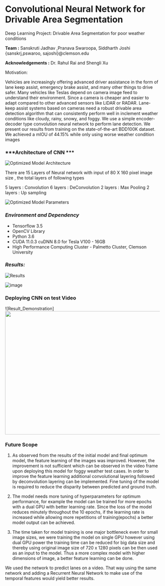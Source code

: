 # Convolutional Neural Network for Drivable Area Segmentation

Deep Learning Project: Drivable Area Segmentation for poor weather conditions

**Team :**  Sanskruti Jadhav ,Pranava Swaroopa, Siddharth Joshi
{sanskrj,pswaroo, sajoshi}@clemson.edu

**Acknowledgements :** Dr. Rahul Rai and Shengli Xu 

Motivation:

Vehicles are increasingly offering advanced driver assistance in the form of lane keep assist, emergency
brake assist, and many other things to drive safer. Many vehicles like Teslas depend on camera image
feed to understand their environment. Since a camera is cheaper and easier to adapt compared to
other advanced sensors like LiDAR or RADAR. Lane-keep assist systems based on cameras need
a robust drivable area detection algorithm that can consistently perform well in inclement weather
conditions like cloudy, rainy, snowy, and foggy. We use a simple encoder-decoder type convolution
neural network to perform lane detection. We present our results from training on the state-of-the-art
BDD100K dataset. We achieved a mIOU of 44.15% while only using worse weather condition
images

### ***Architecture of CNN ***

![Optimized Model Architecture](https://user-images.githubusercontent.com/64002247/194716904-686d1cf7-de94-4893-a9b6-8e16d0168f55.png)


There are 15 Layers of Neural network with input of 80 X 160 pixel image size , the total layers of following types

5 layers : Convolution
6 layers : DeConvolution
2 layers : Max Pooling
2 layers : Up sampling 


![Optimized Model Parameters](https://user-images.githubusercontent.com/64002247/194716806-b06cd156-db33-4531-b987-cd977d310270.png)


### ***Environment and Dependency***
* Tensorflow 3.5
* OpenCV Library
* Python 3.6
* CUDA 11.0.3 cuDNN 8.0 for Tesla V100 - 16GB
* High Performance Computing Cluster - Palmetto Cluster, Clemson University

### ***Results:***

![Results](https://user-images.githubusercontent.com/64002247/194717008-4e1bd9a2-31e1-45d1-bfe9-5455ef694ffa.png)


![image](https://user-images.githubusercontent.com/64002247/194717032-cd7fcab5-2b41-4290-9b3a-a8adbb6a1503.png)


### Deploying CNN on test Video 

![Result_Demonstration]<img src ="https://user-images.githubusercontent.com/64002247/194719232-831a2931-d6b6-4725-912c-a1337c773022.gif" width ="790" height = "400">



### Future Scope 

1. As observed from the results of the initial model and final optimum model, the feature learning of the
images was improved. However, the improvement is not sufficient which can be observed in the video frame
upon deploying this model for foggy weather test cases. In order to improve the feature learning additional
convolutional layering followed by deconvolution layering can be implemented. Fine tuning of the model is
required to reduce the disparity between predicted and ground truth.

2. The model needs more tuning of hyperparameters for optimum performance, for example the model can be
trained for more epochs with a dual GPU with better learning rate. Since the loss of the model reduces minutely
throughout the 10 epochs, if the learning rate is increased while allowing more repetitions of training(epochs)
a better model output can be achieved.

3. The time taken for model training is one major bottleneck even for small image sizes, we were training the
model on single GPU however using dual GPU power the training time can be reduced for big data size and
thereby using original image size of 720 x 1280 pixels can be then used as an input to the model. Thus a more
complex model with higher dimensions of image, a better feature learning can be done.

We used the network to predict lanes on a video. That way using the same network and adding a Recurrent
Neural Network to make use of the temporal features would yield better results.
